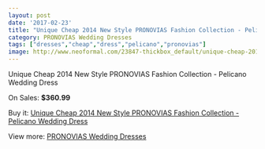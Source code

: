 ```yaml
---
layout: post
date: '2017-02-23'
title: "Unique Cheap 2014 New Style PRONOVIAS Fashion Collection - Pelicano Wedding Dress"
category: PRONOVIAS Wedding Dresses
tags: ["dresses","cheap","dress","pelicano","pronovias"]
image: http://www.neoformal.com/23847-thickbox_default/unique-cheap-2014-new-style-pronovias-fashion-collection-pelicano-wedding-dress.jpg
---
```

Unique Cheap 2014 New Style PRONOVIAS Fashion Collection - Pelicano Wedding Dress

On Sales: **$360.99**
<a href="https://www.neoformal.com/en/pronovias-wedding-dresses-2014/8013-unique-cheap-2014-new-style-pronovias-fashion-collection-pelicano-wedding-dress.html"><amp-img layout="responsive" width="600" height="600" src="//www.neoformal.com/23847-thickbox_default/unique-cheap-2014-new-style-pronovias-fashion-collection-pelicano-wedding-dress.jpg" alt="Unique Cheap 2014 New Style PRONOVIAS Fashion Collection - Pelicano Wedding Dress 0" /></a>

Buy it: [Unique Cheap 2014 New Style PRONOVIAS Fashion Collection - Pelicano Wedding Dress](https://www.neoformal.com/en/pronovias-wedding-dresses-2014/8013-unique-cheap-2014-new-style-pronovias-fashion-collection-pelicano-wedding-dress.html "Unique Cheap 2014 New Style PRONOVIAS Fashion Collection - Pelicano Wedding Dress")

View more: [PRONOVIAS Wedding Dresses](https://www.neoformal.com/en/129-pronovias-wedding-dresses-2014 "PRONOVIAS Wedding Dresses")